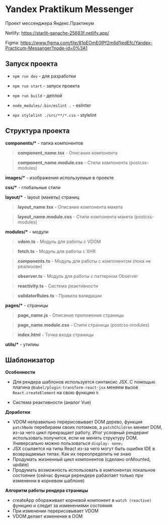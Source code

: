 # Yandex Praktikum Messenger

Проект мессенджера Яндекс.Практикум

Netlify: https://starlit-ganache-25683f.netlify.app/

Figma: https://www.figma.com/file/81pEOmE0IPf2m6d1jedEfc/Yandex-Practicum-Messanger?node-id=0%3A1

## Запуск проекта

- `npm run dev` - для разработки

- `npm run start` - запуск проекта

- `npm run build` - деплой

- `node_modules/.bin/eslint .` - eslinter

- `npx stylelint ./src/**/*.css` - stylelint

## Структура проекта

**components/\*** - папка компонентов

> **component_name.tsx** - Описание компонента

> **component_name.module.css** - Стили компонента (postcss-modules)

**images/\*** - изображения используемые в проекте

**css/\*** - глобальные стили

**layout/\*** - layout (макеты) страниц

> **layout_name.tsx** - Описание компонента макета

> **layout_name.module.css** - Стили компонента макета (postcss-modules)

**modules/\*** - модули

> **vdom.ts** - Модуль для работы с VDOM

> **fetch.ts** - Модуль для работы с XHR

> **components.ts** - Модуль для работы с компонентом (пока не реализовн)

> **observer.ts** - Модуль для работы с паттерном Observer

> **reactivity.ts** - Система реактивности

> **validatorRules.ts** - Правила валидации

**pages/\*** - страницы

> **page_name.js** - Описание приложения страницы

> **page_name.module.css** - Стили страницы (postcss-modules)

> **index.html** - Точка входа страницы

**utils/\*** - утилиы

## Шаблонизатор

**Особенности**

- Для рендера шаблонов используется синтаксис JSX. С помощью плагина `@babel/plugin-transform-react-jsx` меняем вызов `React.createElement` на свою функцию `h`

- Система реактивности (аналог Vue)

**Доработки**

- VDOM неправильно перерисовывает DOM дерево, функция `patchNode` перебираем своих потомков, а `patchChildren` меняет DOM, из-за чего цикл прекращает работу. Итог условный рендеринг использовать получится, если не менять структуру DOM. Универсально можно пользоваться `display: none;`
- JSX ссылается на типы React из-за чего могут быть ошибки IDE в возвращаемых типах. Как их переопределить не знаю
- Продумать жизненный цикл компонентов (сделано onMounted, update)
- Продумать возможность использовать в компонентах локальное состояние (сейчас функци ререндере рабаотает только при измененни в корневом шаблоне)

**Алгоритм работы рендера страницы**

- createApp обораживает корневой компонент в `watch (reactive)` функцию и следит за изменениями состояния
- При изменении перерисовывает VDOM
- VDOM делает изменения в DOM
